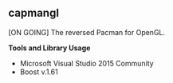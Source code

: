 **capmangl**
-------

[ON GOING] The reversed Pacman for OpenGL.

**Tools and Library Usage**

 - Microsoft Visual Studio 2015 Community
 - Boost v.1.61
 
 
 
